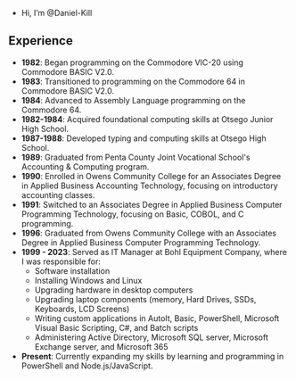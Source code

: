 -  Hi, I’m @Daniel-Kill
## Experience

- **1982**: Began programming on the Commodore VIC-20 using Commodore BASIC V2.0.
- **1983**: Transitioned to programming on the Commodore 64 in Commodore BASIC V2.0.
- **1984**: Advanced to Assembly Language programming on the Commodore 64.
- **1982-1984**: Acquired foundational computing skills at Otsego Junior High School.
- **1987-1988**: Developed typing and computing skills at Otsego High School.
- **1989**: Graduated from Penta County Joint Vocational School's Accounting & Computing program.
- **1990**: Enrolled in Owens Community College for an Associates Degree in Applied Business Accounting Technology, focusing on introductory accounting classes.
- **1991**: Switched to an Associates Degree in Applied Business Computer Programming Technology, focusing on Basic, COBOL, and C programming.
- **1996**: Graduated from Owens Community College with an Associates Degree in Applied Business Computer Programming Technology.
- **1999 - 2023**: Served as IT Manager at Bohl Equipment Company, where I was responsible for:
  - Software installation
  - Installing Windows and Linux
  - Upgrading hardware in desktop computers
  - Upgrading laptop components (memory, Hard Drives, SSDs, Keyboards, LCD Screens)
  - Writing custom applications in AutoIt, Basic, PowerShell, Microsoft Visual Basic Scripting, C#, and Batch scripts
  - Administering Active Directory, Microsoft SQL server, Microsoft Exchange server, and Microsoft 365
- **Present**: Currently expanding my skills by learning and programming in PowerShell and Node.js/JavaScript.

